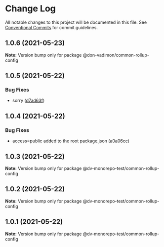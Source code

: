 # Change Log

All notable changes to this project will be documented in this file.
See [Conventional Commits](https://conventionalcommits.org) for commit guidelines.

## 1.0.6 (2021-05-23)

**Note:** Version bump only for package @don-vadimon/common-rollup-config





## 1.0.5 (2021-05-22)


### Bug Fixes

* sorry ([d7ad63f](https://github.com/DonVadimon/dv-monorepo-test/commit/d7ad63f6da167724119728c36c5a42605e015c76))





## 1.0.4 (2021-05-22)


### Bug Fixes

* access=public added to the root package.json ([a0a06cc](https://github.com/DonVadimon/dv-monorepo-test/commit/a0a06cc43839bc1dbffc2de946362631c50a9994))





## 1.0.3 (2021-05-22)

**Note:** Version bump only for package @dv-monorepo-test/common-rollup-config





## 1.0.2 (2021-05-22)

**Note:** Version bump only for package @dv-monorepo-test/common-rollup-config





## 1.0.1 (2021-05-22)

**Note:** Version bump only for package @dv-monorepo-test/common-rollup-config
